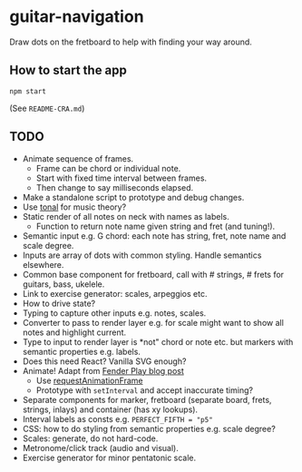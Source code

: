 # guitar-navigation

Draw dots on the fretboard to help with finding your way around.

## How to start the app

```
npm start
```

(See `README-CRA.md`)

## TODO

* Animate sequence of frames.
    * Frame can be chord or individual note.
    * Start with fixed time interval between frames.
    * Then change to say milliseconds elapsed.
* Make a standalone script to prototype and debug changes.
* Use [tonal](https://www.npmjs.com/package/tonal) for music theory?
* Static render of all notes on neck with names as labels.
    * Function to return note name given string and fret (and tuning!).
* Semantic input e.g. G chord: each note has string, fret, note name and scale degree.
* Inputs are array of dots with common styling. Handle semantics elsewhere.
* Common base component for fretboard, call with # strings, # frets for guitars, bass, ukelele.
* Link to exercise generator: scales, arpeggios etc.
* How to drive state?
* Typing to capture other inputs e.g. notes, scales.
* Converter to pass to render layer e.g. for scale might want to show all notes and highlight current.
* Type to input to render layer is *not" chord or note etc. but markers with semantic properties e.g. labels.
* Does this need React? Vanilla SVG enough?
* Animate! Adapt from [Fender Play blog post](https://medium.com/fender-engineering/near-realtime-animations-with-synchronized-audio-in-javascript-6d845afcf1c5)
    * Use [requestAnimationFrame](https://developer.mozilla.org/en-US/docs/Web/API/window/requestAnimationFrame)
    * Prototype with `setInterval` and accept inaccurate timing?
* Separate components for marker, fretboard (separate board, frets, strings, inlays) and container (has xy lookups).
* Interval labels as consts e.g. `PERFECT_FIFTH = "p5"`
* CSS: how to do styling from semantic properties e.g. scale degree?
* Scales: generate, do not hard-code.
* Metronome/click track (audio and visual).
* Exercise generator for minor pentatonic scale.